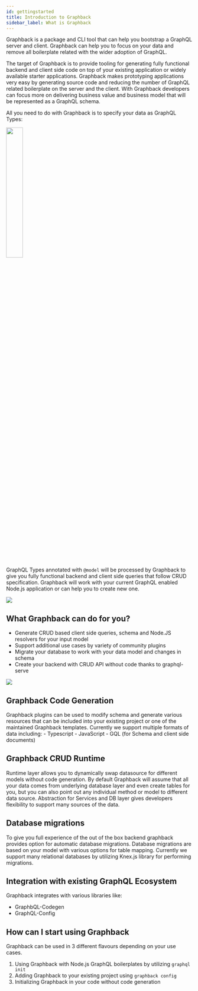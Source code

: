 ```yaml
---
id: gettingstarted
title: Introduction to Graphback
sidebar_label: What is Graphback
---
```


Graphback is a package and CLI tool that can help you bootstrap a GraphQL server and client.
Graphback can help you to focus on your data and remove all boilerplate related with the wider adoption of GraphQL.

The target of Graphback is to provide tooling for generating fully functional backend and client side code on top of your existing application or widely available starter applications. Graphback makes prototyping applications very easy by generating source code and reducing the number of GraphQL related boilerplate on the server and the client. With Graphback developers can focus more on delivering business value and business model that will be represented as a GraphQL schema. 

All you need to do with Graphback is to specify your data as GraphQL Types:

<img src="/img/d1.png" width="30%" height="30%"></img>


GraphQL Types annotated with `@model` will be processed by Graphback to give you fully functional backend and client side 
queries that follow CRUD specification. 
Graphback will work with your current GraphQL enabled Node.js application or can help you to create new one.

![](/img/diagramsmall.png)

## What Graphback can do for you?

- Generate CRUD based client side queries, schema and Node.JS resolvers for your input model
- Support additional use cases by variety of community plugins
- Migrate your database to work with your data model and changes in schema
- Create your backend with CRUD API without code thanks to graphql-serve

![](/img/sourcecode.png)

## Graphback Code Generation

Graphback plugins can be used to modify schema and generate various resources that can be included into your existing project or one of the maintained Graphback templates.
Currently we support multiple formats of data including:
    - Typescript
    - JavaScript
    - GQL (for Schema and client side documents)

## Graphback CRUD Runtime

Runtime layer allows you to dynamically swap datasource for different models without code generation. 
By default Graphback will assume that all your data comes from underlying database layer and even create tables for you,
but you can also point out any individual method or model to different data source. 
Abstraction for Services and DB layer gives developers flexibility to support many sources of the data.

## Database migrations

To give you full experience of the out of the box backend graphback provides option for automatic database migrations.
Database migrations are based on your model with various options for table mapping. 
Currently we support many relational databases by utilizing Knex.js library for performing migrations.

## Integration with existing GraphQL Ecosystem

Graphback integrates with various libraries like:

- GraphbQL-Codegen
- GraphQL-Config

## How can I start using Graphback

Graphback can be used in 3 different flavours depending on your use cases.

1. Using Graphback with Node.js GraphQL boilerplates by utilizing `graphql init`
2. Adding Graphback to your existing project using `graphback config`
3. Initializing Graphback in your code without code generation

